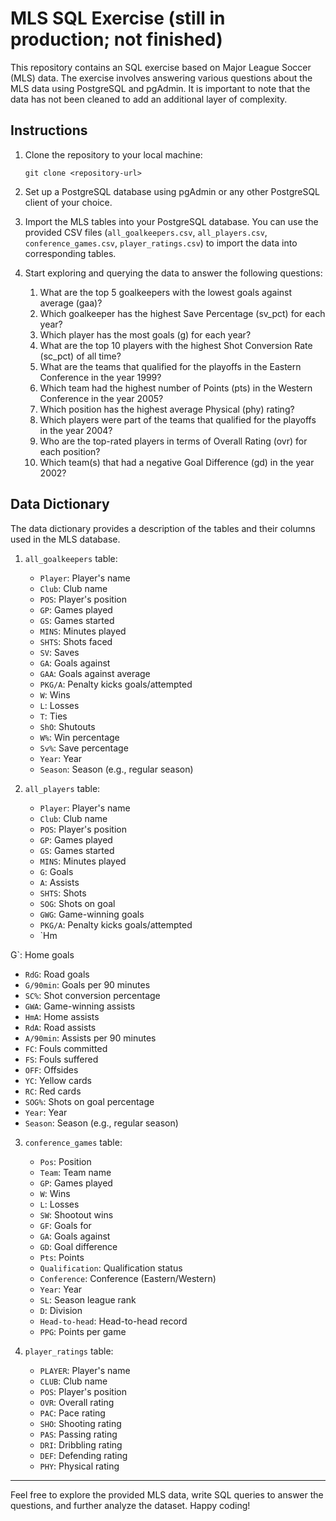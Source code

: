 # MLS SQL Exercise (still in production; not finished)

This repository contains an SQL exercise based on Major League Soccer (MLS) data. The exercise involves answering various questions about the MLS data using PostgreSQL and pgAdmin. It is important to note that the data has not been cleaned to add an additional layer of complexity.

## Instructions

1. Clone the repository to your local machine:

   ```
   git clone <repository-url>
   ```

2. Set up a PostgreSQL database using pgAdmin or any other PostgreSQL client of your choice.

3. Import the MLS tables into your PostgreSQL database. You can use the provided CSV files (`all_goalkeepers.csv`, `all_players.csv`, `conference_games.csv`, `player_ratings.csv`) to import the data into corresponding tables.

4. Start exploring and querying the data to answer the following questions:

   1. What are the top 5 goalkeepers with the lowest goals against average (gaa)?
   2. Which goalkeeper has the highest Save Percentage (sv_pct) for each year?
   3. Which player has the most goals (g) for each year?
   4. What are the top 10 players with the highest Shot Conversion Rate (sc_pct) of all time?
   5. What are the teams that qualified for the playoffs in the Eastern Conference in the year 1999?
   6. Which team had the highest number of Points (pts) in the Western Conference in the year 2005?
   7. Which position has the highest average Physical (phy) rating?
   8. Which players were part of the teams that qualified for the playoffs in the year 2004?
   9. Who are the top-rated players in terms of Overall Rating (ovr) for each position?
   10. Which team(s) that had a negative Goal Difference (gd) in the year 2002?


## Data Dictionary

The data dictionary provides a description of the tables and their columns used in the MLS database.

1. `all_goalkeepers` table:

   - `Player`: Player's name
   - `Club`: Club name
   - `POS`: Player's position
   - `GP`: Games played
   - `GS`: Games started
   - `MINS`: Minutes played
   - `SHTS`: Shots faced
   - `SV`: Saves
   - `GA`: Goals against
   - `GAA`: Goals against average
   - `PKG/A`: Penalty kicks goals/attempted
   - `W`: Wins
   - `L`: Losses
   - `T`: Ties
   - `ShO`: Shutouts
   - `W%`: Win percentage
   - `Sv%`: Save percentage
   - `Year`: Year
   - `Season`: Season (e.g., regular season)

2. `all_players` table:

   - `Player`: Player's name
   - `Club`: Club name
   - `POS`: Player's position
   - `GP`: Games played
   - `GS`: Games started
   - `MINS`: Minutes played
   - `G`: Goals
   - `A`: Assists
   - `SHTS`: Shots
   - `SOG`: Shots on goal
   - `GWG`: Game-winning goals
   - `PKG/A`: Penalty kicks goals/attempted
   - `Hm

G`: Home goals
   - `RdG`: Road goals
   - `G/90min`: Goals per 90 minutes
   - `SC%`: Shot conversion percentage
   - `GWA`: Game-winning assists
   - `HmA`: Home assists
   - `RdA`: Road assists
   - `A/90min`: Assists per 90 minutes
   - `FC`: Fouls committed
   - `FS`: Fouls suffered
   - `OFF`: Offsides
   - `YC`: Yellow cards
   - `RC`: Red cards
   - `SOG%`: Shots on goal percentage
   - `Year`: Year
   - `Season`: Season (e.g., regular season)

3. `conference_games` table:

   - `Pos`: Position
   - `Team`: Team name
   - `GP`: Games played
   - `W`: Wins
   - `L`: Losses
   - `SW`: Shootout wins
   - `GF`: Goals for
   - `GA`: Goals against
   - `GD`: Goal difference
   - `Pts`: Points
   - `Qualification`: Qualification status
   - `Conference`: Conference (Eastern/Western)
   - `Year`: Year
   - `SL`: Season league rank
   - `D`: Division
   - `Head-to-head`: Head-to-head record
   - `PPG`: Points per game

4. `player_ratings` table:

   - `PLAYER`: Player's name
   - `CLUB`: Club name
   - `POS`: Player's position
   - `OVR`: Overall rating
   - `PAC`: Pace rating
   - `SHO`: Shooting rating
   - `PAS`: Passing rating
   - `DRI`: Dribbling rating
   - `DEF`: Defending rating
   - `PHY`: Physical rating

---

Feel free to explore the provided MLS data, write SQL queries to answer the questions, and further analyze the dataset. Happy coding!

